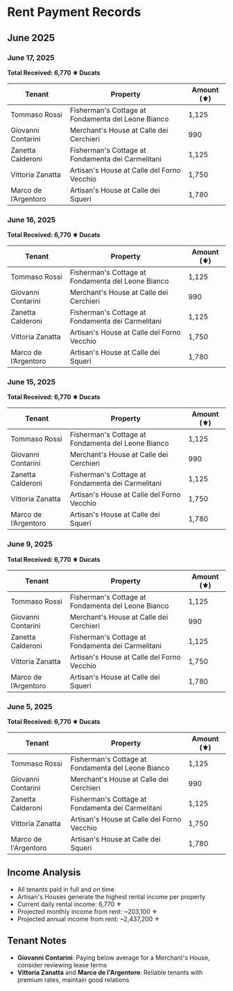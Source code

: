 # Rent Payment Records

## June 2025

### June 17, 2025
**Total Received: 6,770 ⚜️ Ducats**

| Tenant | Property | Amount (⚜️) |
|--------|----------|-------------|
| Tommaso Rossi | Fisherman's Cottage at Fondamenta del Leone Bianco | 1,125 |
| Giovanni Contarini | Merchant's House at Calle dei Cerchieri | 990 |
| Zanetta Calderoni | Fisherman's Cottage at Fondamenta dei Carmelitani | 1,125 |
| Vittoria Zanatta | Artisan's House at Calle del Forno Vecchio | 1,750 |
| Marco de l’Argentoro | Artisan's House at Calle dei Squeri | 1,780 |

### June 16, 2025
**Total Received: 6,770 ⚜️ Ducats**

| Tenant | Property | Amount (⚜️) |
|--------|----------|-------------|
| Tommaso Rossi | Fisherman's Cottage at Fondamenta del Leone Bianco | 1,125 |
| Giovanni Contarini | Merchant's House at Calle dei Cerchieri | 990 |
| Zanetta Calderoni | Fisherman's Cottage at Fondamenta dei Carmelitani | 1,125 |
| Vittoria Zanatta | Artisan's House at Calle del Forno Vecchio | 1,750 |
| Marco de l’Argentoro | Artisan's House at Calle dei Squeri | 1,780 |

### June 15, 2025
**Total Received: 6,770 ⚜️ Ducats**

| Tenant | Property | Amount (⚜️) |
|--------|----------|-------------|
| Tommaso Rossi | Fisherman's Cottage at Fondamenta del Leone Bianco | 1,125 |
| Giovanni Contarini | Merchant's House at Calle dei Cerchieri | 990 |
| Zanetta Calderoni | Fisherman's Cottage at Fondamenta dei Carmelitani | 1,125 |
| Vittoria Zanatta | Artisan's House at Calle del Forno Vecchio | 1,750 |
| Marco de l’Argentoro | Artisan's House at Calle dei Squeri | 1,780 |

### June 9, 2025
**Total Received: 6,770 ⚜️ Ducats**

| Tenant | Property | Amount (⚜️) |
|--------|----------|-------------|
| Tommaso Rossi | Fisherman's Cottage at Fondamenta del Leone Bianco | 1,125 |
| Giovanni Contarini | Merchant's House at Calle dei Cerchieri | 990 |
| Zanetta Calderoni | Fisherman's Cottage at Fondamenta dei Carmelitani | 1,125 |
| Vittoria Zanatta | Artisan's House at Calle del Forno Vecchio | 1,750 |
| Marco de l’Argentoro | Artisan's House at Calle dei Squeri | 1,780 |

### June 5, 2025
**Total Received: 6,770 ⚜️ Ducats**

| Tenant | Property | Amount (⚜️) |
|--------|----------|-------------|
| Tommaso Rossi | Fisherman's Cottage at Fondamenta del Leone Bianco | 1,125 |
| Giovanni Contarini | Merchant's House at Calle dei Cerchieri | 990 |
| Zanetta Calderoni | Fisherman's Cottage at Fondamenta dei Carmelitani | 1,125 |
| Vittoria Zanatta | Artisan's House at Calle del Forno Vecchio | 1,750 |
| Marco de l'Argentoro | Artisan's House at Calle dei Squeri | 1,780 |

## Income Analysis
- All tenants paid in full and on time
- Artisan's Houses generate the highest rental income per property
- Current daily rental income: 6,770 ⚜️
- Projected monthly income from rent: ~203,100 ⚜️
- Projected annual income from rent: ~2,437,200 ⚜️

## Tenant Notes
- **Giovanni Contarini**: Paying below average for a Merchant's House, consider reviewing lease terms
- **Vittoria Zanatta** and **Marco de l'Argentoro**: Reliable tenants with premium rates, maintain good relations
